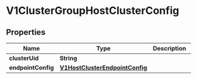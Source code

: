 # V1ClusterGroupHostClusterConfig

## Properties
Name | Type | Description | Notes
------------ | ------------- | ------------- | -------------
**clusterUid** | **String** |  |  [optional]
**endpointConfig** | [**V1HostClusterEndpointConfig**](V1HostClusterEndpointConfig.md) |  |  [optional]
